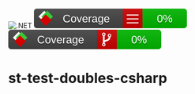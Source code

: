 ![.NET](https://img.shields.io/badge/.NET-8.0-blue)
![Line Coverage](badges/line-coverage.svg)
![Branch Coverage](badges/branch-coverage.svg)

# st-test-doubles-csharp

